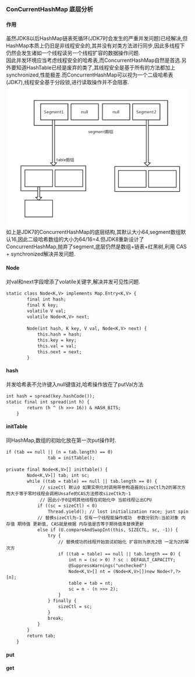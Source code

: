 ### ConCurrentHashMap 底层分析

#### 作用
虽然JDK8以后HashMap链表死循环(JDK7时会发生的严重并发问题)已经解决,但HashMap本质上仍旧是非线程安全的,其并没有对类方法进行同步,因此多线程下仍然会发生诸如一个线程读另一个线程扩容的数据操作问题.  
因此并发环境应当考虑线程安全的哈希表,而ConcurrentHashMap自然是首选.另外要知道HashTable已经是废弃的类了,其线程安全是基于所有的方法都加上synchronized,性能极差.而ConcurrentHashMap可以视为一个二级哈希表(JDK7),线程安全基于分段锁,进行读取操作并不会阻塞.  
![二级哈希表](https://raw.githubusercontent.com/MelloChan/java-interview/master/image/ConCurrentHashMap.png)    
如上是JDK7的ConcurrentHashMap的底层结构,其默认大小64,segment数组默认16,因此二级哈希数组的大小为64/16=4.但JDK8重新设计了ConcurrentHashMap,抛弃了segment,底层仍然是数组+链表+红黑树,利用 CAS + synchronized解决并发问题.

#### Node  

对val和next字段增添了volatile关键字,解决并发可见性问题.
```
static class Node<K,V> implements Map.Entry<K,V> {
        final int hash;
        final K key;
        volatile V val;
        volatile Node<K,V> next;

        Node(int hash, K key, V val, Node<K,V> next) {
            this.hash = hash;
            this.key = key;
            this.val = val;
            this.next = next;
        }
```

#### hash  

并发哈希表不允许键入null键值对,哈希操作放在了putVal方法  
```
int hash = spread(key.hashCode());
static final int spread(int h) {
        return (h ^ (h >>> 16)) & HASH_BITS;
    }
```

#### initTable   

同HashMap,数组的初始化放在第一次put操作时.  
```
if (tab == null || (n = tab.length) == 0)
                tab = initTable();
                
private final Node<K,V>[] initTable() {
        Node<K,V>[] tab; int sc;
        while ((tab = table) == null || tab.length == 0) {
             // sizeCtl 默认0 如果实例化时调用带参构造器则sizeCtl为2的幂次方 而大于等于零时线程会调用Unsafe的CAS方法修改sizeCtk为-1
             // 因此小于0证明其他线程在初始化中 当前线程让出CPU
            if ((sc = sizeCtl) < 0)
                Thread.yield(); // lost initialization race; just spin
            // 替换sizeCtl为-1 仅有一个线程能操作成功  参数分别为:当前对象 内存值 期待值 更新值, CAS就是根据 内存值是否等于期待值来替换更新    
            else if (U.compareAndSwapInt(this, SIZECTL, sc, -1)) {
                try {
                    // 替换成功的线程开始尝试初始化 扩容则为原先2倍 一定为2的幂次方
                    if ((tab = table) == null || tab.length == 0) {
                        int n = (sc > 0) ? sc : DEFAULT_CAPACITY;
                        @SuppressWarnings("unchecked")
                        Node<K,V>[] nt = (Node<K,V>[])new Node<?,?>[n];
                        table = tab = nt;
                        sc = n - (n >>> 2);
                    }
                } finally {
                    sizeCtl = sc;
                }
                break;
            }
        }
        return tab;
    }
```

#### put

#### get

#### 

